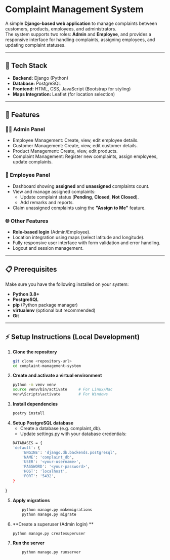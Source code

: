 # Complaint Management System

A simple **Django-based web application** to manage complaints between customers, products, employees, and administrators.  
The system supports two roles: **Admin** and **Employee**, and provides a responsive interface for handling complaints, assigning employees, and updating complaint statuses.

---

## 📝 Tech Stack

- **Backend:** Django (Python)
- **Database:** PostgreSQL
- **Frontend:** HTML, CSS, JavaScript (Bootstrap for styling)
- **Maps Integration:** Leaflet (for location selection)

---

## 🚀 Features

### 👩‍💻 Admin Panel
- Employee Management: Create, view, edit employee details.
- Customer Management: Create, view, edit customer details.
- Product Management: Create, view, edit products.
- Complaint Management: Register new complaints, assign employees, update complaints.

### 👷 Employee Panel
- Dashboard showing **assigned** and **unassigned** complaints count.
- View and manage assigned complaints:
  - Update complaint status (**Pending**, **Closed**, **Not Closed**).
  - Add remarks and reports.
- Claim unassigned complaints using the **"Assign to Me"** feature.

### 🌐 Other Features
- **Role-based login** (Admin/Employee).
- Location integration using maps (select latitude and longitude).
- Fully responsive user interface with form validation and error handling.
- Logout and session management.

---

## 📋 Prerequisites

Make sure you have the following installed on your system:
- **Python 3.8+**
- **PostgreSQL**
- **pip** (Python package manager)
- **virtualenv** (optional but recommended)
- **Git**

---

## ⚡ Setup Instructions (Local Development)

1. **Clone the repository**
   ```bash
   git clone <repository-url>
   cd complaint-management-system
   
2. **Create and activate a virtual environment**
    ```bash
   python -m venv venv
    source venv/bin/activate     # For Linux/Mac
    venv\Scripts\activate        # For Windows
   
3. **Install dependencies**
     ```bash
    poetry install

4. **Setup PostgreSQL database**
    - Create a database (e.g. complaint_db).
    - Update settings.py with your database credentials:
    ```bash
   DATABASES = {
    'default': {
        'ENGINE': 'django.db.backends.postgresql',
        'NAME': 'complaint_db',
        'USER': '<your-username>',
        'PASSWORD': '<your-password>',
        'HOST': 'localhost',
        'PORT': '5432',
    }
}

5.  **Apply migrations** 
    ```bash
        python manage.py makemigrations
        python manage.py migrate
    
6. **Create a superuser (Admin login) **
    ```bash
    python manage.py createsuperuser

7.  **Run the server**
    ```bash
        python manage.py runserver